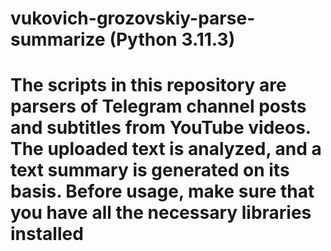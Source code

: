 # vukovich-grozovskiy-parse-summarize (Python 3.11.3)
# The scripts in this repository are parsers of Telegram channel posts and subtitles from YouTube videos. The uploaded text is analyzed, and a text summary is generated on its basis. Before usage, make sure that you have all the necessary libraries installed
